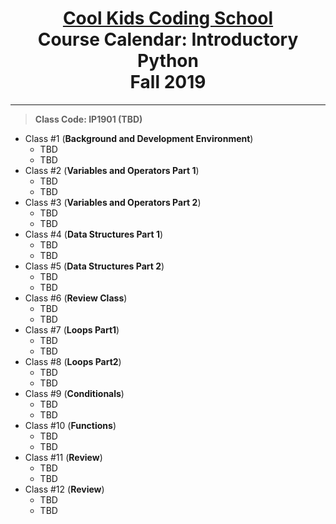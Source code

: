 # <center>[**Cool Kids Coding School**](http://www.coolkidscodingschool.com)<br>Course Calendar: **Introductory Python**<br>  Fall 2019
---
> **Class Code: IP1901 (TBD)**
+ Class #1 (**Background and Development Environment**)
  + TBD
  + TBD
+ Class #2 (**Variables and Operators Part 1**)
  + TBD
  + TBD
+ Class #3 (**Variables and Operators Part 2**)
  + TBD
  + TBD
+ Class #4 (**Data Structures Part 1**)
  + TBD
  + TBD
+ Class #5 (**Data Structures Part 2**)
  + TBD
  + TBD
+ Class #6 (**Review Class**)
  + TBD
  + TBD
+ Class #7 (**Loops Part1**)
  + TBD
  + TBD
+ Class #8 (**Loops Part2**)
  + TBD
  + TBD
+ Class #9 (**Conditionals**)
  + TBD
  + TBD
+ Class #10 (**Functions**)
  + TBD
  + TBD
+ Class #11 (**Review**)
  + TBD
  + TBD
+ Class #12 (**Review**)
  + TBD
  + TBD

